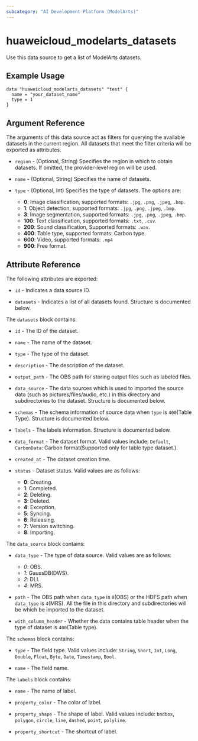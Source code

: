 ```yaml
---
subcategory: "AI Development Platform (ModelArts)"
---
```


# huaweicloud_modelarts_datasets

Use this data source to get a list of ModelArts datasets.

## Example Usage

```hcl
data "huaweicloud_modelarts_datasets" "test" {
  name = "your_dataset_name"
  type = 1
}
```

## Argument Reference

The arguments of this data source act as filters for querying the available datasets in the current region.
 All datasets that meet the filter criteria will be exported as attributes.

* `region` - (Optional, String) Specifies the region in which to obtain datasets. If omitted, the provider-level region
 will be used.

* `name` - (Optional, String) Specifies the name of datasets.

* `type` - (Optional, Int) Specifies the type of datasets. The options are:
  + **0**: Image classification, supported formats: `.jpg`, `.png`, `.jpeg`, `.bmp`.
  + **1**: Object detection, supported formats: `.jpg`, `.png`, `.jpeg`, `.bmp`.
  + **3**: Image segmentation, supported formats: `.jpg`, `.png`, `.jpeg`, `.bmp`.
  + **100**: Text classification, supported formats: `.txt`, `.csv`.
  + **200**: Sound classification, Supported formats: `.wav`.
  + **400**: Table type, supported formats: Carbon type.
  + **600**: Video, supported formats: `.mp4`
  + **900**: Free format.

## Attribute Reference

The following attributes are exported:

* `id` - Indicates a data source ID.

* `datasets` - Indicates a list of all datasets found. Structure is documented below.

The `datasets` block contains:

* `id` - The ID of the dataset.

* `name` - The name of the dataset.

* `type` - The type of the dataset.

* `description` - The description of the dataset.

* `output_path` - The OBS path for storing output files such as labeled files.

* `data_source` - The data sources which is used to imported the source data (such as pictures/files/audio, etc.) in
 this directory and subdirectories to the dataset. Structure is documented below.

* `schemas` - The schema information of source data when `type` is `400`(Table Type). Structure is documented below.

* `labels` - The labels information. Structure is documented below.

* `data_format` - The dataset format. Valid values include: `Default`, `CarbonData`: Carbon format(Supported only for
 table type dataset.).

* `created_at` - The dataset creation time.

* `status` - Dataset status. Valid values are as follows:
  + **0**: Creating.
  + **1**: Completed.
  + **2**: Deleting.
  + **3**: Deleted.
  + **4**: Exception.
  + **5**: Syncing.
  + **6**: Releasing.
  + **7**: Version switching.
  + **8**: Importing.

The `data_source` block contains:

* `data_type` - The type of data source. Valid values are as follows:
  + *0*: OBS.
  + *1*: GaussDB(DWS).
  + *2*: DLI.
  + *4*: MRS.
  
* `path` - The OBS path when `data_type` is `0`(OBS) or the HDFS path when `data_type` is `4`(MRS). All the file in this
 directory and subdirectories will be which be imported to the dataset.

* `with_column_header` - Whether the data contains table header when the type of dataset is `400`(Table type).

The `schemas` block contains:

* `type` - The field type. Valid values include: `String`, `Short`, `Int`, `Long`, `Double`, `Float`, `Byte`,
 `Date`, `Timestamp`, `Bool`.

* `name` - The field name.

The `labels` block contains:

* `name` - The name of label.

* `property_color` - The color of label.

* `property_shape` - The shape of label. Valid values include: `bndbox`, `polygon`, `circle`, `line`, `dashed`,
 `point`, `polyline`.

* `property_shortcut` - The shortcut of label.
